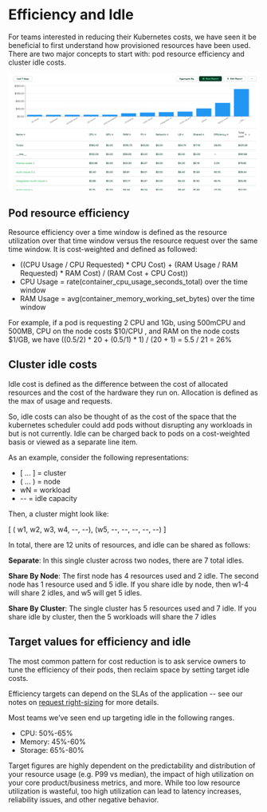 # Efficiency and Idle

For teams interested in reducing their Kubernetes costs, we have seen it be beneficial to first understand how provisioned resources have been used. There are two major concepts to start with: pod resource efficiency and cluster idle costs.

![The Allocations view aggregated by namespace, which shows efficiency & idle](./images/efficiency-idle.png)

## Pod resource efficiency

Resource efficiency over a time window is defined as the resource utilization over that time window versus the resource request over the same time window. It is cost-weighted and defined as followed:

* ((CPU Usage / CPU Requested) \* CPU Cost) + (RAM Usage / RAM Requested) \* RAM Cost) / (RAM Cost + CPU Cost))
* CPU Usage = rate(container\_cpu\_usage\_seconds\_total) over the time window
* RAM Usage = avg(container\_memory\_working\_set\_bytes) over the time window

For example, if a pod is requesting 2 CPU and 1Gb, using 500mCPU and 500MB, CPU on the node costs $10/CPU , and RAM on the node costs $1/GB, we have ((0.5/2) \* 20 + (0.5/1) \* 1) / (20 + 1) = 5.5 / 21 = 26%

## Cluster idle costs

Idle cost is defined as the difference between the cost of allocated resources and the cost of the hardware they run on. Allocation is defined as the max of usage and requests. 

So, idle costs can also be thought of as the cost of the space that the kubernetes scheduler could add pods without disrupting any workloads in but is not currently. Idle can be charged back to pods on a cost-weighted basis or viewed as a separate line item.

As an example, consider the following representations:

* [ ... ] = cluster
* ( ... ) = node
* wN = workload
* -- = idle capacity

Then, a cluster might look like:

[ ( w1, w2, w3, w4, --, --), (w5, --, --, --, --, --) ]

In total, there are 12 units of resources, and idle can be shared as follows:

**Separate**: In this single cluster across two nodes, there are 7 total idles.

**Share By Node**: The first node has 4 resources used and 2 idle. The second node has 1 resource used and 5 idle. If you share idle by node, then w1-4 will share 2 idles, and w5 will get 5 idles.

**Share By Cluster**: The single cluster has 5 resources used and 7 idle. If you share idle by cluster, then the 5 workloads will share the 7 idles

## Target values for efficiency and idle

The most common pattern for cost reduction is to ask service owners to tune the efficiency of their pods, then reclaim space by setting target idle costs.

Efficiency targets can depend on the SLAs of the application -- see our notes on [request right-sizing](./api-request-right-sizing-v2.md) for more details.

Most teams we’ve seen end up targeting idle in the following ranges.

* CPU: 50%-65%
* Memory: 45%-60%
* Storage: 65%-80%

Target figures are highly dependent on the predictability and distribution of your resource usage (e.g. P99 vs median), the impact of high utilization on your core product/business metrics, and more. While too low resource utilization is wasteful, too high utilization can lead to latency increases, reliability issues, and other negative behavior.
